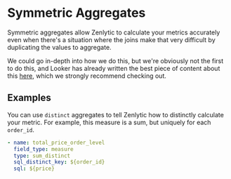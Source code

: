 # Symmetric Aggregates

Symmetric aggregates allow Zenlytic to calculate your metrics accurately even when there's a situation where the joins make that very difficult by duplicating the values to aggregate.

We could go in-depth into how we do this, but we're obviously not the first to do this, and Looker has already written the best piece of content about this [here](https://cloud.google.com/looker/docs/best-practices/understanding-symmetric-aggregates), which we strongly recommend checking out.

## Examples

You can use `distinct` aggregates to tell Zenlytic how to distinctly calculate your metric. For example, this measure is a sum, but uniquely for each `order_id`.

```yaml
- name: total_price_order_level
  field_type: measure
  type: sum_distinct
  sql_distinct_key: ${order_id}
  sql: ${price} 
```
